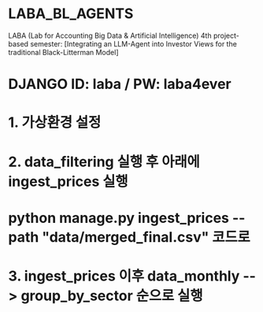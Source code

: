 # LABA_BL_AGENTS
LABA (Lab for Accounting Big Data &amp; Artificial Intelligence) 4th project-based semester: [Integrating an LLM-Agent into Investor Views for the traditional Black-Litterman Model]

# DJANGO ID: laba / PW: laba4ever

# 1. 가상환경 설정  

# 2. data_filtering 실행 후 아래에 ingest_prices 실행
# python manage.py ingest_prices --path "data/merged_final.csv"    코드로

# 3. ingest_prices 이후 data_monthly --> group_by_sector 순으로 실행